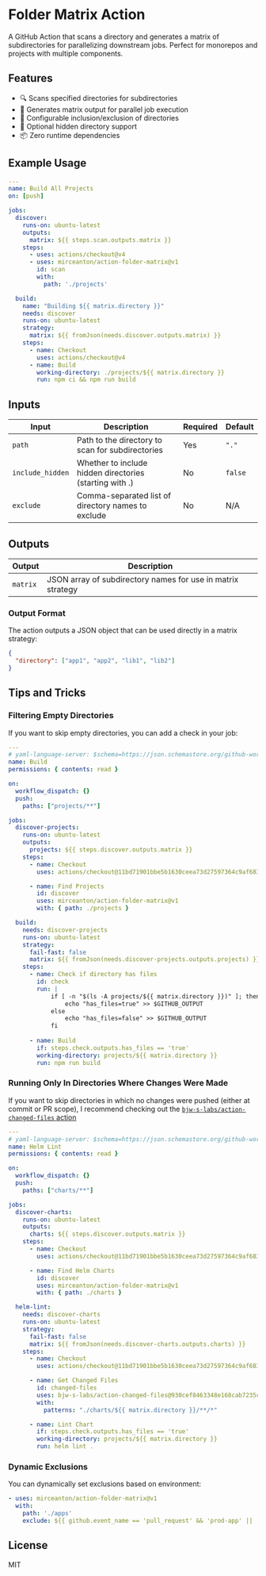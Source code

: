 # Folder Matrix Action

A GitHub Action that scans a directory and generates a matrix of subdirectories for parallelizing downstream jobs. Perfect for monorepos and projects with multiple components.

## Features

- 🔍 Scans specified directories for subdirectories
- 🚀 Generates matrix output for parallel job execution
- 🎯 Configurable inclusion/exclusion of directories
- 👻 Optional hidden directory support
- 📦 Zero runtime dependencies

## Example Usage

```yaml
---
name: Build All Projects
on: [push]

jobs:
  discover:
    runs-on: ubuntu-latest
    outputs:
      matrix: ${{ steps.scan.outputs.matrix }}
    steps:
      - uses: actions/checkout@v4
      - uses: mirceanton/action-folder-matrix@v1
        id: scan
        with:
          path: './projects'

  build:
    name: "Building ${{ matrix.directory }}"
    needs: discover
    runs-on: ubuntu-latest
    strategy:
      matrix: ${{ fromJson(needs.discover.outputs.matrix) }}
    steps:
      - name: Checkout
        uses: actions/checkout@v4
      - name: Build
        working-directory: ./projects/${{ matrix.directory }}
        run: npm ci && npm run build

```

## Inputs

| Input            | Description                                             | Required | Default |
|------------------|---------------------------------------------------------|----------|---------|
| `path`           | Path to the directory to scan for subdirectories        | Yes      | `"."`   |
| `include_hidden` | Whether to include hidden directories (starting with .) | No       | `false` |
| `exclude`        | Comma-separated list of directory names to exclude      | No       | N/A     |

## Outputs

| Output   | Description                                                 |
|----------|-------------------------------------------------------------|
| `matrix` | JSON array of subdirectory names for use in matrix strategy |

### Output Format

The action outputs a JSON object that can be used directly in a matrix strategy:

```json
{
  "directory": ["app1", "app2", "lib1", "lib2"]
}
```

## Tips and Tricks

### Filtering Empty Directories

If you want to skip empty directories, you can add a check in your job:

```yaml
---
# yaml-language-server: $schema=https://json.schemastore.org/github-workflow.json
name: Build
permissions: { contents: read }

on:
  workflow_dispatch: {}
  push:
    paths: ["projects/**"]

jobs:
  discover-projects:
    runs-on: ubuntu-latest
    outputs:
      projects: ${{ steps.discover.outputs.matrix }}
    steps:
      - name: Checkout
        uses: actions/checkout@11bd71901bbe5b1630ceea73d27597364c9af683 # v4.2.2

      - name: Find Projects
        id: discover
        uses: mirceanton/action-folder-matrix@v1
        with: { path: ./projects }

  build:
    needs: discover-projects
    runs-on: ubuntu-latest
    strategy:
      fail-fast: false
      matrix: ${{ fromJson(needs.discover-projects.outputs.projects) }}
    steps:
      - name: Check if directory has files
        id: check
        run: |
            if [ -n "$(ls -A projects/${{ matrix.directory }})" ]; then
                echo "has_files=true" >> $GITHUB_OUTPUT
            else
                echo "has_files=false" >> $GITHUB_OUTPUT
            fi
            
      - name: Build
        if: steps.check.outputs.has_files == 'true'
        working-directory: projects/${{ matrix.directory }}
        run: npm run build
```

### Running Only In Directories Where Changes Were Made

If you want to skip directories in which no changes were pushed (either at commit or PR scope), I recommend checking out the [`bjw-s-labs/action-changed-files` action](https://github.com/bjw-s-labs/action-changed-files)

```yaml
---
# yaml-language-server: $schema=https://json.schemastore.org/github-workflow.json
name: Helm Lint
permissions: { contents: read }

on:
  workflow_dispatch: {}
  push:
    paths: ["charts/**"]

jobs:
  discover-charts:
    runs-on: ubuntu-latest
    outputs:
      charts: ${{ steps.discover.outputs.matrix }}
    steps:
      - name: Checkout
        uses: actions/checkout@11bd71901bbe5b1630ceea73d27597364c9af683 # v4.2.2

      - name: Find Helm Charts
        id: discover
        uses: mirceanton/action-folder-matrix@v1
        with: { path: ./charts }

  helm-lint:
    needs: discover-charts
    runs-on: ubuntu-latest
    strategy:
      fail-fast: false
      matrix: ${{ fromJson(needs.discover-charts.outputs.charts) }}
    steps:
      - name: Checkout
        uses: actions/checkout@11bd71901bbe5b1630ceea73d27597364c9af683 # v4.2.2

      - name: Get Changed Files
        id: changed-files
        uses: bjw-s-labs/action-changed-files@930cef8463348e168cab7235c47fe95a7a235f65
        with:
          patterns: "./charts/${{ matrix.directory }}/**/*"

      - name: Lint Chart
        if: steps.check.outputs.has_files == 'true'
        working-directory: projects/${{ matrix.directory }}
        run: helm lint .
```

### Dynamic Exclusions

You can dynamically set exclusions based on environment:

```yaml
- uses: mirceanton/action-folder-matrix@v1
  with:
    path: './apps'
    exclude: ${{ github.event_name == 'pull_request' && 'prod-app' || '' }}
```

## License

MIT
